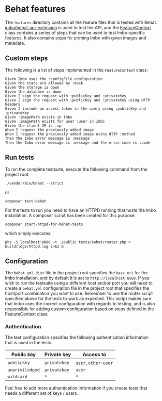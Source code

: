 # Behat features
The `features` directory contains all the feature files that is tested with Behat. [imbo/behat-api-extension](https://github.com/imbo/behat-api-extension) is used to test the API, and the [FeatureContext](features/bootstrap/FeatureContext.php) class contains a series of steps that can be used to test Imbo-specific features. It also contains steps for priming Imbo with given images and metadata.

## Custom steps

The following is a list of steps implemented in the `FeatureContext` class:

```gherkin
Given Imbo uses the :configFile configuration
Given the stats are allowed by :mask
Given the storage is down
Given the database is down
Given I sign the request with :publicKey and :privateKey
Given I sign the request with :publicKey and :privateKey using HTTP headers
Given I include an access token in the query using :publicKey and :privateKey
Given :imagePath exists in Imbo
Given :imagePath exists for user :user in Imbo
Given the client IP is :ip
When I request the previously added image
When I request the previously added image using HTTP :method
Then the Imbo error message is :message
Then the Imbo error message is :message and the error code is :code
```

## Run tests

To run the complete testsuite, execute the following command from the project root:

    ./vendor/bin/behat --strict

or

    composer test-behat

For the tests to run you need to have an HTTPD running that hosts the Imbo installation. A composer script has been created for this purpose:

    composer start-httpd-for-behat-tests

which simply executes:

    php -S localhost:8080 -t ./public tests/behat/router.php > build/logs/httpd.log 2>&1 &

## Configuration
The `behat.yml.dist` file in the project root specifies the `base_uri` for the Imbo installation, and by default it is set to `http://localhost:8080`. If you wish to run the testsuite using a different host and/or port you will need to create a `behat.yml` configuration file in the project root that specifies the host/port combination you want to use. Remember to use the router script specified above for the tests to work as expected. This script makes sure that Imbo uses the correct configuration with regards to testing, and is also responsible for adding custom configuration based on steps defined in the FeatureContext class.

### Authentication

The test configuration specifies the following authentication information that is used in the tests:

| Public key      | Private key   | Access to            |
| --------------- | ------------- | -------------------- |
| `publickey`     | `privatekey`  | `user`, `other-user` |
| `unpriviledged` | `privatekey`  | `user`               |
| `wildcard`      | `*`           | `*`                  |

Feel free to add more authentication information if you create tests that needs a different set of keys / users.
